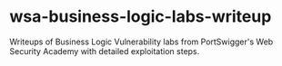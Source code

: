 # wsa-business-logic-labs-writeup
Writeups of Business Logic Vulnerability labs from PortSwigger's Web Security Academy with detailed exploitation steps.
